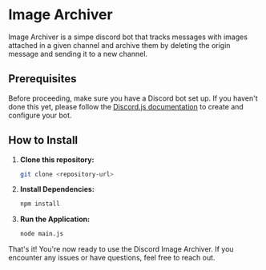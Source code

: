 # Image Archiver
Image Archiver is a simpe discord bot that tracks messages with images attached in a given channel and archive them by deleting the origin message and sending it to a new channel.

## Prerequisites

Before proceeding, make sure you have a Discord bot set up. If you haven't done this yet, please follow the [Discord.js documentation](https://discordjs.guide/preparations/setting-up-a-bot-application.html) to create and configure your bot.


## How to Install

1. **Clone this repository:**
    ```sh
    git clone <repository-url>
    ```

2. **Install Dependencies:**
    ```sh
    npm install
    ```

3. **Run the Application:**
    ```sh
    node main.js
    ```

That's it! You're now ready to use the Discord Image Archiver. If you encounter any issues or have questions, feel free to reach out.

